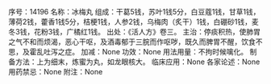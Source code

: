 序号：14196
名称：冰梅丸
组成：干葛5钱，苏叶1钱5分，白豆蔻1钱，甘草1钱，薄荷2钱，藿香1钱5分，桔梗1钱，人参2钱，乌梅肉（炙干）1钱，白硼砂1钱，麦冬3钱，花粉3钱，广橘红1钱。
出处：《活人方》卷三。
主治：停痰积热，使肺胃之气不和而烦渴，恶心干呕，及酒毒郁于三脘而作呕哕，既久而脾胃不醒，饮食不思，及霍乱吐泻之症。
加减：None
功效：None
用法用量：不拘时候噙化。
制备方法：上为细末，炼蜜为丸，如龙眼核大。
临床应用：None
各家论述：None
用药禁忌：None
附注：None
